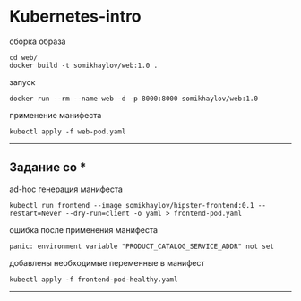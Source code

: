 # Kubernetes-intro

сборка образа

```
cd web/
docker build -t somikhaylov/web:1.0 .
```
запуск

```
docker run --rm --name web -d -p 8000:8000 somikhaylov/web:1.0
```

применение манифеста

```
kubectl apply -f web-pod.yaml
```

---

## Задание со *

ad-hoc генерация манифеста

```
kubectl run frontend --image somikhaylov/hipster-frontend:0.1 --restart=Never --dry-run=client -o yaml > frontend-pod.yaml
```
ошибка после применения манифеста

```
panic: environment variable "PRODUCT_CATALOG_SERVICE_ADDR" not set
```

добавлены необходимые переменные в манифест

```
kubectl apply -f frontend-pod-healthy.yaml
```

---
